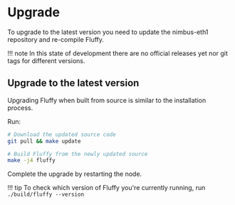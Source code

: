 # Upgrade

To upgrade to the latest version you need to update the nimbus-eth1 repository
and re-compile Fluffy.

!!! note
    In this state of development there are no official releases yet nor git tags
    for different versions.

## Upgrade to the latest version

Upgrading Fluffy when built from source is similar to the installation process.

Run:

```sh
# Download the updated source code
git pull && make update

# Build Fluffy from the newly updated source
make -j4 fluffy
```

Complete the upgrade by restarting the node.

!!! tip
    To check which version of Fluffy you're currently running, run
    `./build/fluffy --version`
